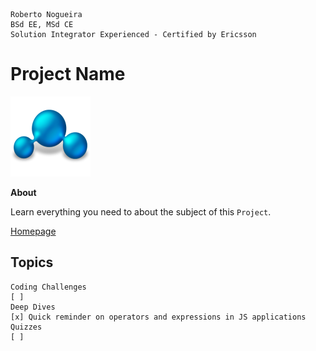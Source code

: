 ```
Roberto Nogueira  
BSd EE, MSd CE
Solution Integrator Experienced - Certified by Ericsson
```
# Project Name

![project image](images/project.png)

**About**

Learn everything you need to about the subject of this `Project`.

[Homepage](https://project.com)

## Topics
```
Coding Challenges
[ ] 
Deep Dives
[x] Quick reminder on operators and expressions in JS applications
Quizzes
[ ] 
```
